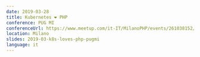 ```yaml
---
date: 2019-03-28
title: Kubernetes ❤ PHP
conference: PUG MI
conferenceUrl: https://www.meetup.com/it-IT/MilanoPHP/events/261038152/
location: Milano
slides: 2019-03-k8s-loves-php-pugmi
language: it
---
```

